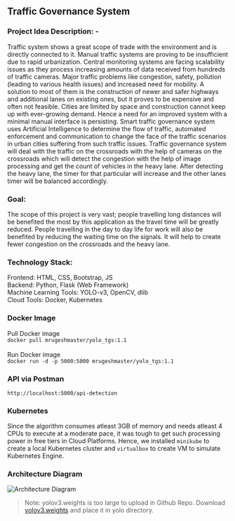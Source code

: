 

## Traffic Governance System

### Project Idea Description: -
Traffic system shows a great scope of trade with the environment and is directly connected to it. Manual traffic systems are proving to be insufficient due to rapid urbanization. Central monitoring systems are facing scalability issues as they process increasing amounts of data received from hundreds of traffic cameras. Major traffic problems like congestion, safety, pollution (leading to various health issues) and increased need for mobility. A solution to most of them is the construction of newer and safer highways and additional lanes on existing ones, but it proves to be expensive and often not feasible. Cities are limited by space and construction cannot keep up with ever-growing demand. Hence a need for an improved system with a minimal manual interface is persisting. Smart traffic governance system uses Artificial Intelligence to determine the flow of traffic, automated enforcement and communication to change the face of the traffic scenarios in urban cities suffering from such traffic issues.
Traffic governance system will deal with the traffic on the crossroads with the help of cameras on the crossroads which will detect the congestion with the help of image processing and get the count of vehicles in the heavy lane. After detecting the heavy lane, the timer for that particular will increase and the other lanes timer will be balanced accordingly.

### Goal: 
The scope of this project is very vast; people travelling long distances will be benefited the most by this application as the travel time will be greatly reduced.
People travelling in the day to day life for work will also be benefited by reducing the waiting time on the signals. It will help to create fewer congestion on the crossroads and the heavy lane.

### Technology Stack:
Frontend: HTML, CSS, Bootstrap, JS <br>
Backend: Python, Flask (Web Framework)<br>
Machine Learning Tools: YOLO-v3, OpenCV, dlib<br>
Cloud Tools: Docker, Kubernetes<br>

### Docker Image
Pull Docker image <br>
``` docker pull mrugeshmaster/yolo_tgs:1.1  ``` <br><br>
Run Docker image <br>
``` docker run -d -p 5000:5000 mrugeshmaster/yolo_tgs:1.1 ``` <br>

### API via Postman
``` http://localhost:5000/api-detection ```
### Kubernetes
Since the algorithm consumes atleast 3GB of memory and needs atleast 4 CPUs to execute at a moderate pace, it was tough to get such processing power in free tiers in Cloud Platforms. Hence, we installed ```minikube``` to create a local Kubernetes cluster and ```virtualbox``` to create VM to simulate Kubernetes Engine.


### Architecture Diagram
![Architecture Diagram](/images/TrafficGovernanceSystem.jpg)


> Note: yolov3.weights is too large to upload in Github Repo. Download [yolov3.weights](https://pjreddie.com/media/files/yolov3.weights) and place it in yolo directory.
